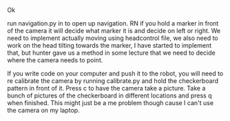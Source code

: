 Ok

run navigation.py in to open up navigation. RN if you hold a marker in front of the camera it will decide what marker it is and decide on left or right.
We need to implement actually moving using headcontrol file, we also need to work on the head tilting towards the marker, I have started to implement that, but hunter gave us a method
in some lecture that we need to decide where the camera needs to point. 


If you write code on your computer and push it to the robot, you will need to re calibrate the camera by running calibrate.py and hold the checkerboard pattern in front of it. 
Press c to have the camera take a picture. Take a bunch of pictures of the checkerboard in different locations and press q when finished. This might just be a me problem though cause I 
can't use the camera on my laptop.

